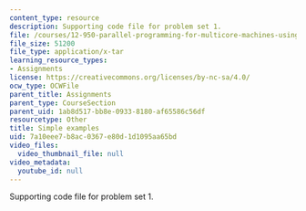 ```yaml
---
content_type: resource
description: Supporting code file for problem set 1.
file: /courses/12-950-parallel-programming-for-multicore-machines-using-openmp-and-mpi-january-iap-2010/7a10eee7b8ac0367e80d1d1095aa65bd_simpleexamples.tar
file_size: 51200
file_type: application/x-tar
learning_resource_types:
- Assignments
license: https://creativecommons.org/licenses/by-nc-sa/4.0/
ocw_type: OCWFile
parent_title: Assignments
parent_type: CourseSection
parent_uid: 1ab8d517-bb8e-0933-8180-af65586c56df
resourcetype: Other
title: Simple examples
uid: 7a10eee7-b8ac-0367-e80d-1d1095aa65bd
video_files:
  video_thumbnail_file: null
video_metadata:
  youtube_id: null
---
```

Supporting code file for problem set 1.
